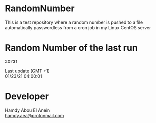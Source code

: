 # RandomNumber    
This is a test repository where a random number is pushed to a file automatically passwordless from a cron job in my Linux CentOS server    
# Random Number of the last run   
20731
      
Last update (GMT +1)    
01/23/21 04:00:01
# Developer    
Hamdy Abou El Anein   
hamdy.aea@protonmail.com
